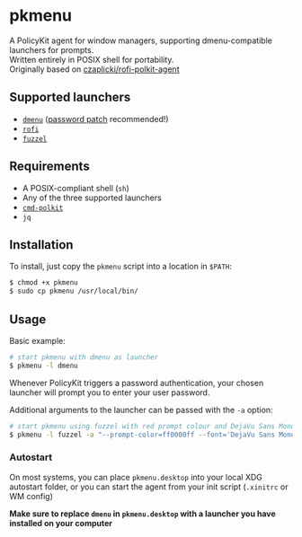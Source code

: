 # pkmenu

A PolicyKit agent for window managers, supporting dmenu-compatible launchers for prompts.  
Written entirely in POSIX shell for portability.  
Originally based on [czaplicki/rofi-polkit-agent](https://github.com/czaplicki/rofi-polkit-agent)

## Supported launchers

* [`dmenu`](https://tools.suckless.org/dmenu/) ([password patch](https://tools.suckless.org/dmenu/patches/password/) recommended!)
* [`rofi`](https://github.com/davatorium/rofi)
* [`fuzzel`](https://codeberg.org/dnkl/fuzzel)

## Requirements

* A POSIX-compliant shell (`sh`)
* Any of the three supported launchers
* [`cmd-polkit`](https://github.com/OmarCastro/cmd-polkit)
* `jq`

## Installation

To install, just copy the `pkmenu` script into a location in `$PATH`:
```sh
$ chmod +x pkmenu
$ sudo cp pkmenu /usr/local/bin/
```

## Usage

Basic example:
```sh
# start pkmenu with dmenu as launcher
$ pkmenu -l dmenu
```

Whenever PolicyKit triggers a password authentication, your chosen launcher will prompt you to enter your user password.

Additional arguments to the launcher can be passed with the `-a` option:
```sh
# start pkmenu using fuzzel with red prompt colour and DejaVu Sans Mono font
$ pkmenu -l fuzzel -a "--prompt-color=ff0000ff --font='DejaVu Sans Mono'" 
```

### Autostart

On most systems, you can place `pkmenu.desktop` into your local XDG autostart folder, or you can start the agent
from your init script (`.xinitrc` or WM config)

**Make sure to replace `dmenu` in `pkmenu.desktop` with a launcher you have installed on your computer**

